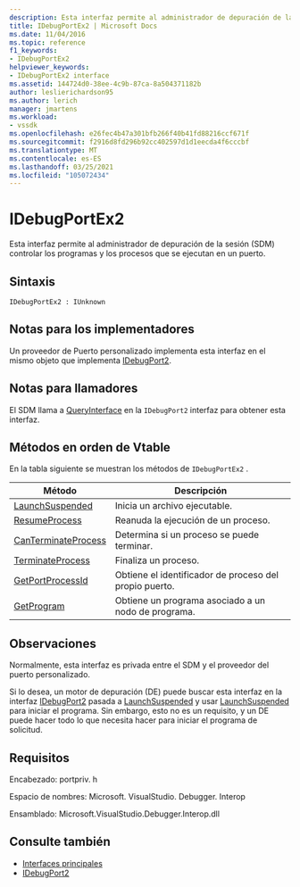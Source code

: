```yaml
---
description: Esta interfaz permite al administrador de depuración de la sesión (SDM) controlar los programas y los procesos que se ejecutan en un puerto.
title: IDebugPortEx2 | Microsoft Docs
ms.date: 11/04/2016
ms.topic: reference
f1_keywords:
- IDebugPortEx2
helpviewer_keywords:
- IDebugPortEx2 interface
ms.assetid: 144724d0-38ee-4c9b-87ca-8a504371182b
author: leslierichardson95
ms.author: lerich
manager: jmartens
ms.workload:
- vssdk
ms.openlocfilehash: e26fec4b47a301bfb266f40b41fd88216ccf671f
ms.sourcegitcommit: f2916d8fd296b92cc402597d1d1eecda4f6cccbf
ms.translationtype: MT
ms.contentlocale: es-ES
ms.lasthandoff: 03/25/2021
ms.locfileid: "105072434"
---
```

# <a name="idebugportex2"></a>IDebugPortEx2
Esta interfaz permite al administrador de depuración de la sesión (SDM) controlar los programas y los procesos que se ejecutan en un puerto.

## <a name="syntax"></a>Sintaxis

```
IDebugPortEx2 : IUnknown
```

## <a name="notes-for-implementers"></a>Notas para los implementadores
 Un proveedor de Puerto personalizado implementa esta interfaz en el mismo objeto que implementa [IDebugPort2](../../../extensibility/debugger/reference/idebugport2.md).

## <a name="notes-for-callers"></a>Notas para llamadores
 El SDM llama a [QueryInterface](/cpp/atl/queryinterface) en la `IDebugPort2` interfaz para obtener esta interfaz.

## <a name="methods-in-vtable-order"></a>Métodos en orden de Vtable
 En la tabla siguiente se muestran los métodos de `IDebugPortEx2` .

|Método|Descripción|
|------------|-----------------|
|[LaunchSuspended](../../../extensibility/debugger/reference/idebugportex2-launchsuspended.md)|Inicia un archivo ejecutable.|
|[ResumeProcess](../../../extensibility/debugger/reference/idebugportex2-resumeprocess.md)|Reanuda la ejecución de un proceso.|
|[CanTerminateProcess](../../../extensibility/debugger/reference/idebugportex2-canterminateprocess.md)|Determina si un proceso se puede terminar.|
|[TerminateProcess](../../../extensibility/debugger/reference/idebugportex2-terminateprocess.md)|Finaliza un proceso.|
|[GetPortProcessId](../../../extensibility/debugger/reference/idebugportex2-getportprocessid.md)|Obtiene el identificador de proceso del propio puerto.|
|[GetProgram](../../../extensibility/debugger/reference/idebugportex2-getprogram.md)|Obtiene un programa asociado a un nodo de programa.|

## <a name="remarks"></a>Observaciones
 Normalmente, esta interfaz es privada entre el SDM y el proveedor del puerto personalizado.

 Si lo desea, un motor de depuración (DE) puede buscar esta interfaz en la interfaz [IDebugPort2](../../../extensibility/debugger/reference/idebugport2.md) pasada a [LaunchSuspended](../../../extensibility/debugger/reference/idebugenginelaunch2-launchsuspended.md) y usar [LaunchSuspended](../../../extensibility/debugger/reference/idebugportex2-launchsuspended.md) para iniciar el programa. Sin embargo, esto no es un requisito, y un DE puede hacer todo lo que necesita hacer para iniciar el programa de solicitud.

## <a name="requirements"></a>Requisitos
 Encabezado: portpriv. h

 Espacio de nombres: Microsoft. VisualStudio. Debugger. Interop

 Ensamblado: Microsoft.VisualStudio.Debugger.Interop.dll

## <a name="see-also"></a>Consulte también
- [Interfaces principales](../../../extensibility/debugger/reference/core-interfaces.md)
- [IDebugPort2](../../../extensibility/debugger/reference/idebugport2.md)
